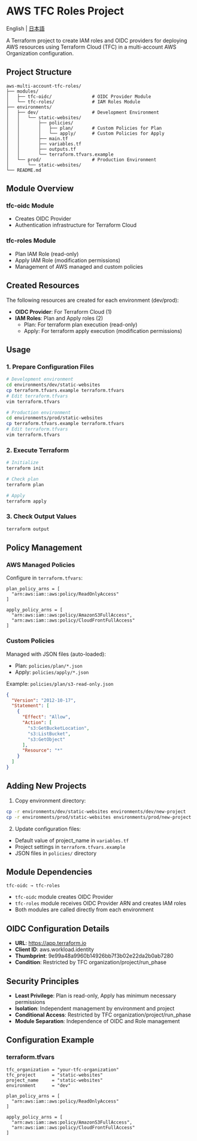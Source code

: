 # AWS TFC Roles Project

English | [日本語](README.md)

A Terraform project to create IAM roles and OIDC providers for deploying AWS resources using Terraform Cloud (TFC) in a multi-account AWS Organization configuration.

## Project Structure

```
aws-multi-account-tfc-roles/
├── modules/
│   ├── tfc-oidc/               # OIDC Provider Module
│   └── tfc-roles/              # IAM Roles Module
├── environments/
│   ├── dev/                    # Development Environment
│   │   └── static-websites/
│   │       ├── policies/
│   │       │   ├── plan/       # Custom Policies for Plan
│   │       │   └── apply/      # Custom Policies for Apply
│   │       ├── main.tf
│   │       ├── variables.tf
│   │       ├── outputs.tf
│   │       └── terraform.tfvars.example
│   └── prod/                   # Production Environment
│       └── static-websites/
└── README.md
```

## Module Overview

### tfc-oidc Module
- Creates OIDC Provider
- Authentication infrastructure for Terraform Cloud

### tfc-roles Module
- Plan IAM Role (read-only)
- Apply IAM Role (modification permissions)
- Management of AWS managed and custom policies

## Created Resources

The following resources are created for each environment (dev/prod):

- **OIDC Provider**: For Terraform Cloud (1)
- **IAM Roles**: Plan and Apply roles (2)
  - Plan: For terraform plan execution (read-only)
  - Apply: For terraform apply execution (modification permissions)

## Usage

### 1. Prepare Configuration Files

```bash
# Development environment
cd environments/dev/static-websites
cp terraform.tfvars.example terraform.tfvars
# Edit terraform.tfvars
vim terraform.tfvars

# Production environment
cd environments/prod/static-websites
cp terraform.tfvars.example terraform.tfvars
# Edit terraform.tfvars
vim terraform.tfvars
```

### 2. Execute Terraform

```bash
# Initialize
terraform init

# Check plan
terraform plan

# Apply
terraform apply
```

### 3. Check Output Values

```bash
terraform output
```

## Policy Management

### AWS Managed Policies

Configure in `terraform.tfvars`:

```hcl
plan_policy_arns = [
  "arn:aws:iam::aws:policy/ReadOnlyAccess"
]

apply_policy_arns = [
  "arn:aws:iam::aws:policy/AmazonS3FullAccess",
  "arn:aws:iam::aws:policy/CloudFrontFullAccess"
]
```

### Custom Policies

Managed with JSON files (auto-loaded):

- Plan: `policies/plan/*.json`
- Apply: `policies/apply/*.json`

Example: `policies/plan/s3-read-only.json`
```json
{
  "Version": "2012-10-17",
  "Statement": [
    {
      "Effect": "Allow",
      "Action": [
        "s3:GetBucketLocation",
        "s3:ListBucket",
        "s3:GetObject"
      ],
      "Resource": "*"
    }
  ]
}
```

## Adding New Projects

1. Copy environment directory:
```bash
cp -r environments/dev/static-websites environments/dev/new-project
cp -r environments/prod/static-websites environments/prod/new-project
```

2. Update configuration files:
- Default value of project_name in `variables.tf`
- Project settings in `terraform.tfvars.example`
- JSON files in `policies/` directory

## Module Dependencies

```
tfc-oidc → tfc-roles
```

- `tfc-oidc` module creates OIDC Provider
- `tfc-roles` module receives OIDC Provider ARN and creates IAM roles
- Both modules are called directly from each environment

## OIDC Configuration Details

- **URL**: https://app.terraform.io
- **Client ID**: aws.workload.identity
- **Thumbprint**: 9e99a48a9960b14926bb7f3b02e22da2b0ab7280
- **Condition**: Restricted by TFC organization/project/run_phase

## Security Principles

- **Least Privilege**: Plan is read-only, Apply has minimum necessary permissions
- **Isolation**: Independent management by environment and project
- **Conditional Access**: Restricted by TFC organization/project/run_phase
- **Module Separation**: Independence of OIDC and Role management

## Configuration Example

### terraform.tfvars
```hcl
tfc_organization = "your-tfc-organization"
tfc_project      = "static-websites"
project_name     = "static-websites"
environment      = "dev"

plan_policy_arns = [
  "arn:aws:iam::aws:policy/ReadOnlyAccess"
]

apply_policy_arns = [
  "arn:aws:iam::aws:policy/AmazonS3FullAccess",
  "arn:aws:iam::aws:policy/CloudFrontFullAccess"
]
```